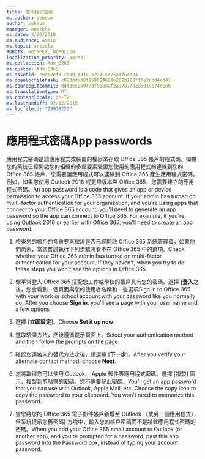 ```yaml
---
title: 應用程式密碼
ms.author: pebaum
author: pebaum
manager: mnirkhe
ms.date: 3/20/2018
ms.audience: Admin
ms.topic: article
ROBOTS: NOINDEX, NOFOLLOW
localization_priority: Normal
ms.collection: Adm_O365
ms.custom: Adm_O365
ms.assetid: e0d62ef3-cba0-4df8-a234-ce75a4f6cd84
ms.openlocfilehash: c883dda38f959624668e202b188ff6e2ddd4ed47
ms.sourcegitcommit: dd43cc0a9470f98b8ef2a3787c823801d674c666
ms.translationtype: MT
ms.contentlocale: zh-TW
ms.lasthandoff: 02/12/2019
ms.locfileid: "29938223"
---
```

# <a name="app-passwords"></a><span data-ttu-id="4a994-102">應用程式密碼</span><span class="sxs-lookup"><span data-stu-id="4a994-102">App passwords</span></span>

<span data-ttu-id="4a994-p101">應用程式密碼是讓應用程式或裝置的權限來存取 Office 365 帳戶的程式碼。如果您的系統已經開啟您的組織的多重要素驗證您使用的應用程式的連線到您的 Office 365 帳戶，您需要讓應用程式可以連線到 Office 365 產生應用程式密碼。例如，如果您使用 Outlook 2016 或更早版本與 Office 365，您需要建立的應用程式密碼。</span><span class="sxs-lookup"><span data-stu-id="4a994-p101">An app password is a code that gives an app or device permission to access your Office 365 account. If your admin has turned on multi-factor authentication for your organization, and you're using apps that connect to your Office 365 account, you'll need to generate an app password so the app can connect to Office 365. For example, if you're using Outlook 2016 or earlier with Office 365, you'll need to create an app password.</span></span>
  
1. <span data-ttu-id="4a994-p102">檢查您的帳戶的多重要素驗證是否已經開啟 Office 365 系統管理員。如果他們尚未，當您嘗試執行下列步驟將看不在 Office 365 中的選項。</span><span class="sxs-lookup"><span data-stu-id="4a994-p102">Check whether your Office 365 admin has turned on multi-factor authentication for your account. If they haven't, when you try to do these steps you won't see the options in Office 365.</span></span>
    
2. <span data-ttu-id="4a994-p103">像平常登入 Office 365 搭配您工作或學校的帳戶具有您的密碼。選擇 [**登入**之後，您會看到一個頁面與您的使用者名稱和一些選項</span><span class="sxs-lookup"><span data-stu-id="4a994-p103">Sign in to Office 365 with your work or school account with your password like you normally do. After you choose **Sign in**, you'll see a page with your user name and a few options</span></span> 
    
3. <span data-ttu-id="4a994-110">選擇 [**立即設定**]。</span><span class="sxs-lookup"><span data-stu-id="4a994-110">Choose **Set it up now**.</span></span> 
    
4. <span data-ttu-id="4a994-111">選取驗證方法，然後遵循提示頁面上。</span><span class="sxs-lookup"><span data-stu-id="4a994-111">Select your authentication method and then follow the prompts on the page.</span></span>
    
5. <span data-ttu-id="4a994-112">確認您連絡人的替代方法之後，請選擇 [**下一步**]。</span><span class="sxs-lookup"><span data-stu-id="4a994-112">After you verify your alternate contact method, choose **Next**.</span></span> 
    
6. <span data-ttu-id="4a994-p104">您將取得您可以使用 Outlook、 Apple 郵件等應用程式密碼。選擇 [複製] 圖示，複製到剪貼簿的密碼。您不需要記此密碼。</span><span class="sxs-lookup"><span data-stu-id="4a994-p104">You'll get an app password that you can use with Outlook, Apple Mail, etc. Choose the copy icon to copy the password to your clipboard. You won't need to memorize this password.</span></span> 
    
7. <span data-ttu-id="4a994-115">當您將您的 Office 365 電子郵件帳戶新增至 Outlook （或另一個應用程式），但系統提示您舊密碼] 方塊中，輸入您的帳戶密碼而不是將此應用程式密碼的密碼。</span><span class="sxs-lookup"><span data-stu-id="4a994-115">When you add your Office 365 email account to Outlook (or another app), and you're prompted for a password, past this app password into the Password box, instead of typing your account password.</span></span> 
    

